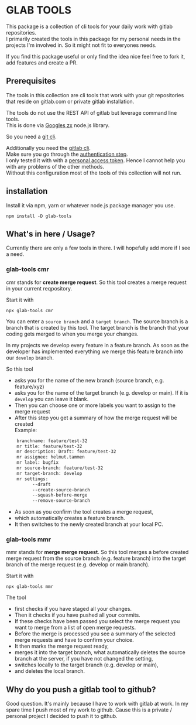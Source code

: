 # GLAB TOOLS

This package is a collection of cli tools for your daily work
with gitlab repositories.  
I primarily created the tools in this package for my personal
needs in the projects I'm involved in.
So it might not fit to everyones needs.

If you find this package useful or only find the idea nice feel free to fork it,
add features and create a PR.

## Prerequisites

The tools in this collection are cli tools that work with your git repositories
that reside on gitlab.com or private gitlab installation.

The tools do not use the REST API of gitlab but leverage command line tools.  
This is done via [Googles zx](https://google.github.io/zx/) node.js library.

So you need a [git cli](https://git-scm.com/downloads).

Additionally you need the [gitlab cli](https://gitlab.com/gitlab-org/cli).  
Make sure you go through the
[authentication step](https://gitlab.com/gitlab-org/cli#authentication).  
I only tested it with with a [personal access token](https://gitlab.com/gitlab-org/cli#personal-access-token).
Hence I cannot help you with any problems of the other methods.  
Without this configuration most of the tools of this collection will
not run.

## installation

Install it via npm, yarn or whatever node.js package manager you use.

```npm
npm install -D glab-tools
```

## What's in here / Usage?

Currently there are only a few tools in there. I will hopefully
add more if I see a need.

### glab-tools cmr

cmr stands for **create merge request**. So this tool creates a merge request
in your current reqpository.

Start it with

```node
npx glab-tools cmr
```

You can enter a `source branch` and a `target branch`.
The source branch is a branch that is created by this tool.
The target branch is the branch that your coding gets merged
to when you merge your changes.

In my projects we develop every feature in a feature branch.
As soon as the developer has implemented everything we merge this
feature branch into our `develop` branch.

So this tool

- asks you for the name of the new branch (source branch, e.g. feature/xyz)
- asks you for the name of the target branch (e.g. develop or main).
If it is `develop` you can leave it blank.
- Then you can choose one or more labels you want to assign to the merge request
- After this step you get a summary of how the merge request will be created  
Example:

```bash
    branchname: feature/test-32
    mr title: feature/test-32
    mr description: Draft: feature/test-32
    mr assignee: helmut.tammen
    mr label: bugfix
    mr source-branch: feature/test-32
    mr target-branch: develop
    mr settings:
          --draft
          --create-source-branch
          --squash-before-merge
          --remove-source-branch
```

- As soon as you confirm the tool creates a merge request,
- which automatically creates a feature branch.
- It then switches to the newly created branch at your local PC.

### glab-tools mmr

mmr stands for **merge merge request**. So this tool merges a before
created merge request from the source branch (e.g. feature branch) into
the target branch of the merge request (e.g. develop or main branch).

Start it with

```node
npx glab-tools mmr
```

The tool

- first checks if you have staged all your changes.
- Then it checks if you have pushed all your commits.
- If these checks have been passed you select the merge request you want to
merge from a list of open merge requests.
- Before the merge is processed you see a summary of the selected merge requests
and have to confirm your choice.
- It then marks the merge request ready,
- merges it into the target branch, what automatically deletes the source branch
at the server, if you have not changed the setting,
- switches locally to the target branch (e.g. develop or main),
- and deletes the local branch.

## Why do you push a gitlab tool to github?

Good question. It's mainly because I have to work with gitlab at work.
In my spare time I push most of
my work to github. Cause this is a private / personal project I decided
to push it to github.
